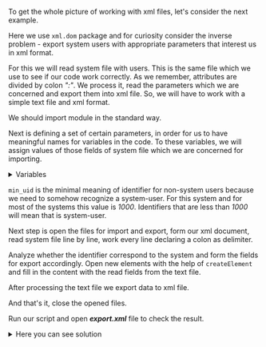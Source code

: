 To get the whole picture of working with xml files, let's consider the next example.

Here we use <code>xml.dom</code> package and for curiosity consider the inverse
problem - export system users with appropriate parameters that interest us in xml format.

For this we will read system file with users. This is the same file which we use to see
if our code work correctly. As we remember, attributes are divided by colon *":"*.
We process it, read the parameters which we are concerned and export them into xml file.
So, we will have to work with a simple text file and xml format.

We should import module in the standard way.

Next is defining a set of certain parameters, in order for us to have meaningful names
for variables in the code. To these variables, we will assign values of those fields
of system file which we are concerned for importing.


<details> <summary>Variables</summary>
```
>min_uid = 1000
>uname = 0
>uid = 2
>udescr = 4
```
</details>

<code>min_uid</code> is the minimal meaning of identifier for non-system users because
we need to somehow recognize a system-user. For this system and for most of the systems
this value is *1000*. Identifiers that are less than *1000* will mean that is system-user.

Next step is open the files for import and export, form our xml document, read system 
file line by line, work every line declaring a colon as delimiter. 

Analyze whether the identifier correspond to the system and form the fields for 
export accordingly. Open new elements with the help of <code>createElement</code> and 
fill in the content with the read fields from the text file.

After processing the text file we export data to xml file.

And that's it, close the opened files.

Run our script and open ***export.xml*** file to check the result.

<details> <summary>Here you can see solution</summary> 

```
from xml.dom.minidom import Document

min_uid = 1000
uname = 0
uid = 2
udescr = 4

import_file = open('/etc/passwd')
export_file = open('export.xml','w')

doc = Document()
data_node = doc.createElement('data')
doc.appendChild(data_node)

for line in import_file:
    user_data = line.rstrip().split(':')
    if int(user_data[uid])<min_uid:
        utype = 'system'
    else:
        utype = 'normal'
    
    users_node = doc.createElement('user')
    users_node.attributes['name'] = user_data[uname]
    data_node.appendChild(users_node)
    
    descr_node = doc.createElement('description')
    users_node.appendChild(descr_node)
    descr_node.appendChild(doc.createTextNode(user_data[udescr]))

    type_node = doc.createElement('type')
    users_node.appendChild(type_node)
    type_node.appendChild(doc.createTextNode(utype))


export_file.write(doc.toprettyxml(indent="    ", encoding="utf-8"))

import_file.close();
export_file.close();
```

</details>